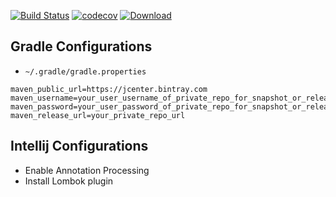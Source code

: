 [![Build Status](https://travis-ci.org/SINeWang/summer.svg?branch=master)](https://travis-ci.org/SINeWang/summer)
[![codecov](https://codecov.io/gh/SINeWang/summer/branch/master/graph/badge.svg)](https://codecov.io/gh/SINeWang/summer)
[ ![Download](https://api.bintray.com/packages/kiiworld/maven/summer/images/download.svg) ](https://bintray.com/kiiworld/maven/summer/_latestVersion)

## Gradle Configurations
* `~/.gradle/gradle.properties`

```
maven_public_url=https://jcenter.bintray.com
maven_username=your_user_username_of_private_repo_for_snapshot_or_release
maven_password=your_user_password_of_private_repo_for_snapshot_or_release
maven_release_url=your_private_repo_url
```
 

## Intellij Configurations

* Enable Annotation Processing
* Install Lombok plugin
